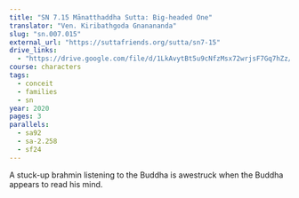 ```yaml
---
title: "SN 7.15 Mānatthaddha Sutta: Big-headed One"
translator: "Ven. Kiribathgoda Gnanananda"
slug: "sn.007.015"
external_url: "https://suttafriends.org/sutta/sn7-15"
drive_links:
  - "https://drive.google.com/file/d/1LkAvytBt5u9cNfzMsx72wrjsF7Gq7hZz/view?usp=drivesdk"
course: characters
tags:
  - conceit
  - families
  - sn
year: 2020
pages: 3
parallels:
  - sa92
  - sa-2.258
  - sf24
---
```


A stuck-up brahmin listening to the Buddha is awestruck when the Buddha appears to read his mind.
